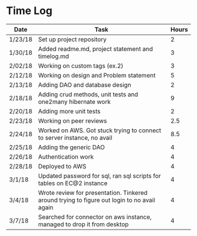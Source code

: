 # Time Log

| Date | Task | Hours |
|------|------|-------|
| 1/23/18 | Set up project repository | 2 | 
| 1/30/18 | Added readme.md, project statement and timelog.md | 3  |
| 2/02/18 | Working on custom tags (ex.2) | 3 | 
| 2/12/18 | Working on design and Problem statement| 5 | 
| 2/13/18 | Adding DAO and database design| 2 | 
| 2/18/18 | Adding crud methods, unit tests and one2many hibernate work| 9 | 
| 2/20/18 | Adding more unit tests| 2 | 
| 2/23/18 | Working on peer reviews | 2.5| 
| 2/24/18 | Worked on AWS. Got stuck trying to connect to server instance, no avail| 8.5 |
| 2/25/18 | Adding the generic DAO| 4 |  
| 2/26/18 | Authentication work| 4 |
| 2/28/18 | Deployed to AWS| 4 |   
| 3/1/18 | Updated password for sql, ran sql scripts for tables on EC@2 instance| 4 |
| 3/4/18 | Wrote review for presentation. Tinkered around trying to figure out login to no avail again| 4 |    
| 3/7/18 | Searched for connector on aws instance, managed to drop it from desktop| 4 |   
   